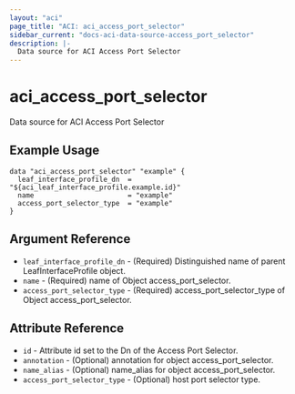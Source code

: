 ```yaml
---
layout: "aci"
page_title: "ACI: aci_access_port_selector"
sidebar_current: "docs-aci-data-source-access_port_selector"
description: |-
  Data source for ACI Access Port Selector
---
```


# aci_access_port_selector #
Data source for ACI Access Port Selector

## Example Usage ##

```hcl
data "aci_access_port_selector" "example" {
  leaf_interface_profile_dn  = "${aci_leaf_interface_profile.example.id}"
  name                       = "example"
  access_port_selector_type  = "example"
}
```
## Argument Reference ##
* `leaf_interface_profile_dn` - (Required) Distinguished name of parent LeafInterfaceProfile object.
* `name` - (Required) name of Object access_port_selector.
* `access_port_selector_type` - (Required) access_port_selector_type of Object access_port_selector.



## Attribute Reference

* `id` - Attribute id set to the Dn of the Access Port Selector.
* `annotation` - (Optional) annotation for object access_port_selector.
* `name_alias` - (Optional) name_alias for object access_port_selector.
* `access_port_selector_type` - (Optional) host port selector type.
